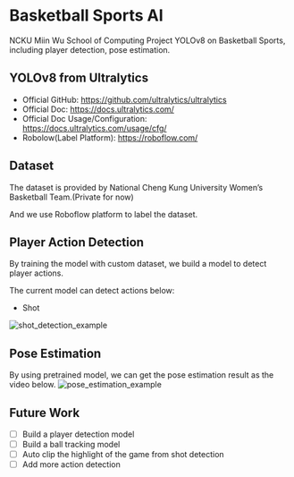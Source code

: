 # Basketball Sports AI

NCKU Miin Wu School of Computing Project
YOLOv8 on Basketball Sports, including player detection, pose estimation.

## YOLOv8 from Ultralytics
- Official GitHub: https://github.com/ultralytics/ultralytics
- Official Doc: https://docs.ultralytics.com/
- Official Doc Usage/Configuration: https://docs.ultralytics.com/usage/cfg/ 
- Robolow(Label Platform): https://roboflow.com/

## Dataset
The dataset is provided by National Cheng Kung University Women’s Basketball Team.(Private for now)

And we use Roboflow platform to label the dataset.

## Player Action Detection
By training the model with custom dataset, we build a model to detect player actions.

The current model can detect actions below:
- Shot

![shot_detection_example](./src/object_detection_example.gif)

## Pose Estimation
By using pretrained model, we can get the pose estimation result as the video below.
![pose_estimation_example](./src/pose_estimation_example.gif)

## Future Work
- [ ] Build a player detection model
- [ ] Build a ball tracking model
- [ ] Auto clip the highlight of the game from shot detection
- [ ] Add more action detection